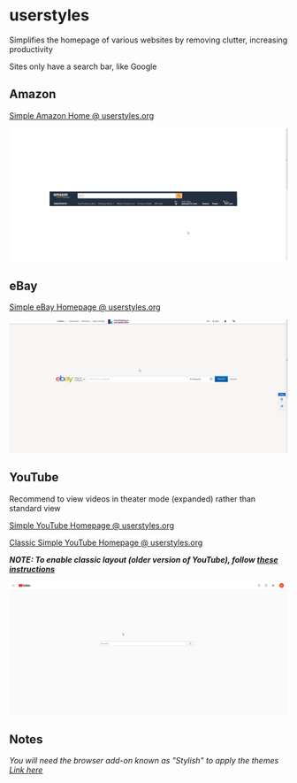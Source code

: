 # userstyles

Simplifies the homepage of various websites by removing clutter, increasing productivity

Sites only have a search bar, like Google

## Amazon

[Simple Amazon Home @ userstyles.org](https://userstyles.org/styles/152706/simple-amazon-home)

![alt tag](https://github.com/milan102/userstyles/blob/master/previews/amazon_sample.gif)

## eBay

[Simple eBay Homepage @ userstyles.org](https://userstyles.org/styles/144621/simple-ebay-home)

![alt tag](https://github.com/milan102/userstyles/blob/master/previews/ebay_sample.gif)

## YouTube

Recommend to view videos in theater mode (expanded) rather than standard view

[Simple YouTube Homepage @ userstyles.org](https://userstyles.org/styles/151685/simple-youtube-homepage)

[Classic Simple YouTube Homepage @ userstyles.org](https://userstyles.org/styles/133871/classic-simple-youtube-homepage)

***NOTE: To enable classic layout (older version of YouTube), follow [these instructions](https://productforums.google.com/forum/#!topic/youtube/vpSjXj5D8b8)***

![alt tag](https://github.com/milan102/userstyles/blob/master/previews/youtube_sample.gif)

## Notes

*You will need the browser add-on known as "Stylish" to apply the themes [Link  here](https://www.google.com/search?q=stylish+addon&ie=utf-8&oe=utf-8)*
